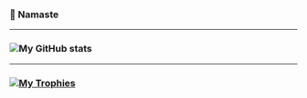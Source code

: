 ### 🙏 Namaste 
<!--
- 👀 I’m interested in ...
- 🌱 I’m currently learning ...
- 💞️ I’m looking to collaborate on ...
- 📫 How to reach me ...
-->
<!---
anij/anij is a ✨ special ✨ repository because its `README.md` (this file) appears on your GitHub profile.
You can click the Preview link to take a look at your changes.
--->
------------------------------------------------------------------------
### ![My GitHub stats](https://github-readme-stats.vercel.app/api?username=anij&count_private=true&theme=onedark)
------------------------------------------------------------------------
### [![My Trophies](https://github-profile-trophy.vercel.app/?username=anij&theme=onedark)](https://github.com/ryo-ma/github-profile-trophy)

